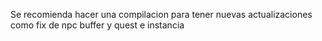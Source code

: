 Se recomienda hacer una compilacion para tener nuevas actualizaciones como fix de npc buffer y quest e instancia
